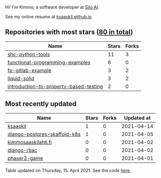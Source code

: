 Hi! I'm Kimmo, a software developer at [Silo AI](https://silo.ai/).

See my online resume at [ksaaskil.github.io](https://ksaaskil.github.io).

<!-- repositories starts -->

## Repositories with most stars ([80 in total](https://github.com/ksaaskil?tab=repositories))
| Name        | Stars           | Forks  |
| ------------- |-------------| -----|
|[shc-python-tools](https://github.com/ksaaskil/shc-python-tools)|11|3
|[functional-programming-examples](https://github.com/ksaaskil/functional-programming-examples)|6|0
|[fp-gitlab-example](https://github.com/ksaaskil/fp-gitlab-example)|3|2
|[liquid-solid](https://github.com/ksaaskil/liquid-solid)|3|2
|[introduction-to-property-based-testing](https://github.com/ksaaskil/introduction-to-property-based-testing)|2|0

<!-- repositories ends -->
<!-- recent_repositories starts -->

## Most recently updated
| Name        | Stars           | Forks  | Updated at
| ------------- |-------------| -----|-----|
|[ksaaskil](https://github.com/ksaaskil/ksaaskil)|1|0|2021-04-14
|[django-postgres-skaffold-k8s](https://github.com/ksaaskil/django-postgres-skaffold-k8s)|1|0|2021-04-05
|[kimmosaaskilahti.fi](https://github.com/ksaaskil/kimmosaaskilahti.fi)|0|0|2021-04-02
|[django-rbac](https://github.com/ksaaskil/django-rbac)|0|0|2021-04-02
|[phaser3-game](https://github.com/ksaaskil/phaser3-game)|0|0|2021-04-01

<!-- recent_repositories ends -->
<!-- updated_at starts -->
Table updated on Thursday, 15. April 2021. See the code [here](https://github.com/ksaaskil/ksaaskil).
<!-- updated_at ends -->

